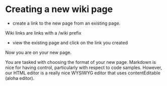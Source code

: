 # Creating a new wiki page

* create a link to the new page from an existing page. 

Wiki links are links with a /wiki prefix

* view the existing page and click on the link you created

Now you are on your new page.

You are tasked with choosing the format of your new page. Markdown is nice for having control, particularly with respect to code samples. However, our HTML editor is a really nice WYSIWYG editor that uses contentEditable (aloha editor).